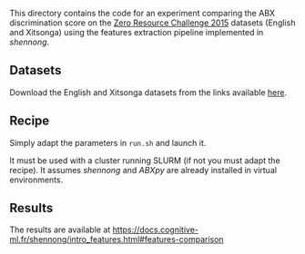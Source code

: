 This directory contains the code for an experiment comparing the ABX
discrimination score on the [Zero Resource Challenge
2015](https://zerosspeech.com/2015) datasets (English and Xitsonga)
using the features extraction pipeline implemented in *shennong*.

Datasets
--------

Download the English and Xitsonga datasets from the links available
[here](https://github.com/bootphon/Zerospeech2015#zerospeech-challenge-2015).


Recipe
------

Simply adapt the parameters in `run.sh` and launch it.

It must be used with a cluster running SLURM (if not you must adapt
the recipe). It assumes *shennong* and *ABXpy* are already installed
in virtual environments.

Results
-------

The results are available at
https://docs.cognitive-ml.fr/shennong/intro_features.html#features-comparison
